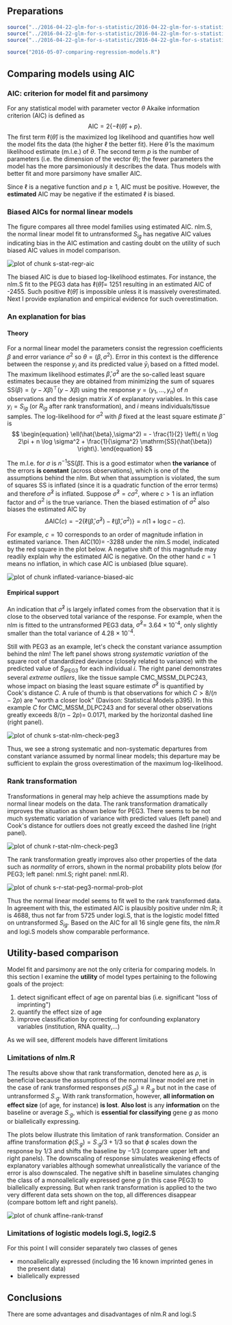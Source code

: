 ## Preparations


```r
source("../2016-04-22-glm-for-s-statistic/2016-04-22-glm-for-s-statistic.R")
source("../2016-04-22-glm-for-s-statistic/2016-04-22-glm-for-s-statistic-run.R")
source("../2016-04-22-glm-for-s-statistic/2016-04-22-glm-for-s-statistic-graphs.R")
```


```r
source("2016-05-07-comparing-regression-models.R")
```

## Comparing models using AIC

### AIC: criterion for model fit and parsimony

For any statistical model with parameter vector $\theta$ Akaike information criterion (AIC) is defined as
$$
\begin{equation}
\mathrm{AIC} = 2 \{ - \ell(\hat{\theta}) + p \}.
\end{equation}
$$
The first term $\ell(\hat{\theta})$ is the maximized log likelihood and quantifies how well the model fits the data (the higher $\ell$ the better fit).  Here $\hat{\theta}$ is the maximum likelihood estimate (m.l.e.) of $\theta$.  The second term $p$ is the number of parameters (i.e. the dimension of the vector $\theta$); the fewer parameters the model has the more parsimoniously it describes the data.  Thus models with better fit and more parsimony have smaller AIC.

Since $\ell$ is a negative function and $p\ge 1$, AIC must be positive.  However, the **estimated** AIC may be negative if the estimated $\ell$ is biased.

### Biased AICs for normal linear models

The figure compares all three model families using estimated AIC.  nlm.S, the normal linear model fit to untransformed $S_{ig}$ has negative AIC values indicating bias in the AIC estimation and casting doubt on the utility of such biased AIC values in model comparison.

![plot of chunk s-stat-regr-aic](figure/s-stat-regr-aic-1.png) 

The biased AIC is due to biased log-likelihood estimates.  For instance, the nlm.S fit to the PEG3 data has $\ell(\hat{\theta})=$ 1251 resulting in an estimated AIC of  -2455.  Such positive $\ell(\hat{\theta})$ is impossible unless it is massively overestimated.  Next I provide explanation and empirical evidence for such overestimation.

### An explanation for bias

#### Theory

For a normal linear model the parameters consist the regression coefficients $\beta$ and error variance $\sigma^2$ so $\theta=(\beta,\sigma^2)$.  Error in this context is the difference between the response $y_i$ and its predicted value $\bar{y}_i$ based on a fitted model.  The maximum likelihood estimates $\hat{\beta},\hat{\sigma}^2$ are the so-called least square estimates because they are obtained from minimizing the sum of squares $\mathrm{SS}(\beta)=(y-X\beta)^\top(y-X\beta)$ using the response $y=(y_1,...,y_n)$ of $n$ observations and the design matrix $X$ of explanatory variables.  In this case $y_i=S_{ig}$ (or $R_{ig}$ after rank transformation), and $i$ means individuals/tissue samples.  The log-likelihood for $\sigma^2$ with $\beta$ fixed at the least square estimate $\hat{\beta}$ is
$$
\begin{equation}
\ell(\hat{\beta},\sigma^2) = - \frac{1}{2} \left\{ n \log 2\pi + n \log \sigma^2 + \frac{1}{\sigma^2} \mathrm{SS}(\hat{\beta}) \right\}.
\end{equation}
$$

The m.l.e. for $\sigma$ is $n^{-1}\mathrm{SS}(\hat{\beta})$.  This is a good estimator when **the variance** of the errors **is constant** (across observations), which is one of the assumptions behind the nlm.  But when that assumption is violated, the sum of squares $\mathrm{SS}$ is inflated (since it is a quadratic function of the error terms) and therefore $\hat{\sigma}^2$ is inflated.  Suppose $\hat{\sigma}^2=c\sigma^2$, where $c>1$ is an inflation factor and $\sigma^2$ is the true variance.  Then the biased estimation of $\sigma^2$ also biases the estimated AIC by
$$
\begin{equation}
\Delta \mathrm{AIC}( c ) = - 2 \{ \ell(\hat{\beta},\hat{\sigma}^2) - \ell(\hat{\beta},\sigma^2) \} = n ( 1 + \log c - c ).
\end{equation}
$$

For example, $c=10$ corresponds to an order of magnitude inflation in estimated variance. Then $\mathrm{AIC}(10)=$ -3288 under the nlm.S model, indicated by the red square in the plot below.  A negative shift of this magnitude may readily explain why the estimated AIC is negative.  On the other hand $c=1$ means no inflation, in which case AIC is unbiased (blue square).

![plot of chunk inflated-variance-biased-aic](figure/inflated-variance-biased-aic-1.png) 

#### Empirical support

An indication that $\hat{\sigma}^2$ is largely inflated comes from the observation that it is close to the observed total variance of the response.  For example, when the nlm is fitted to the untransformed PEG3 data, $\hat{\sigma}^2=$ 3.64 &times; 10<sup>-4</sup>, only slightly smaller than the total variance of 4.28 &times; 10<sup>-4</sup>.

Still with PEG3 as an example, let's check the constant variance assumption behind the nlm!  The left panel shows strong *systematic variation* of the square root of standardized deviance (closely related to variance) with the predicted value of $S_{i\mathrm{PEG3}}$ for each individual $i$.  The right panel demonstrates several *extreme outliers*, like the tissue sample CMC_MSSM_DLPC243, whose impact on biasing the least square estimate $\hat{\sigma}^2$ is quantified by Cook's distance $C$.  A rule of thumb is that observations for which $C > 8 / (n - 2p)$ are "worth a closer look" (Davison: Statistical Models p395).  In this example $C$ for CMC_MSSM_DLPC243 and for several other observations greatly exceeds $8 / (n - 2p) =$ 0.0171, marked by the horizontal dashed line (right panel).

![plot of chunk s-stat-nlm-check-peg3](figure/s-stat-nlm-check-peg3-1.png) 

Thus, we see a strong systematic and non-systematic departures from constant variance assumed by normal linear models; this departure may be sufficient to explain the gross overestimation of the maximum log-likelihood.

### Rank transformation

Transformations in general may help achieve the assumptions made by normal linear models on the data.  The rank transformation dramatically improves the situation as shown below for PEG3.  There seems to be not much systematic variation of variance with predicted values (left panel) and Cook's distance for outliers does not greatly exceed the dashed line (right panel).

![plot of chunk r-stat-nlm-check-peg3](figure/r-stat-nlm-check-peg3-1.png) 

The rank transformation greatly improves also other properties of the data such as *normality* of errors, shown in the normal probability plots below (for PEG3; left panel: nml.S; right panel: nml.R).

![plot of chunk s-r-stat-peg3-normal-prob-plot](figure/s-r-stat-peg3-normal-prob-plot-1.png) 

Thus the normal linear model seems to fit well to the rank transformed data.  In agreement with this, the estimated AIC is plausibly positive under nlm.R; it is 4688, thus not far from 5725 under logi.S, that is the logistic model fitted on untransformed $S_{ig}$.  Based on the AIC for all 16 single gene fits, the nlm.R and logi.S models show comparable performance.

## Utility-based comparison

Model fit and parsimony are not the only criteria for comparing models.  In this section I examine the **utility** of model types pertaining to the following goals of the project:

1. detect significant effect of age on parental bias (i.e. significant "loss of imprinting")
1. quantify the effect size of age
1. improve classification by correcting for confounding explanatory variables (institution, RNA quality,...)

As we will see, different models have different limitations

### Limitations of nlm.R

The results above show that rank transformation, denoted here as $\rho$, is beneficial because the assumptions of the normal linear model are met in the case of rank transformed responses $\rho(S_{\cdot g})\equiv R_{\cdot g}$ but not in the case of untransformed $S_{\cdot g}$.  With rank transformation, however, **all information on effect size** (of age, for instance) **is lost**.  **Also lost** is any **information** on the baseline or average $S_{\cdot g}$, which is **essential for classifying** gene $g$ as mono or biallelically expressing.

The plots below illustrate this limitation of rank transformation.  Consider an affine transformation $\phi(S_{\cdot g}) = S_{\cdot g} / 3 + 1 / 3$ so that $\phi$ scales down the response by $1/3$ and shifts the baseline by $-1/3$ (compare upper left and right panels).  The downscaling of response simulates weakening effects of explanatory variables although somewhat unrealistically the variance of the error is also downscaled.  The negative shift in baseline simulates changing the class of a monoallelically expressed gene $g$ (in this case PEG3) to biallelically expressing.  But when rank transformation is applied to the two very different data sets shown on the top, all differences disappear (compare bottom left and right panels).

![plot of chunk affine-rank-transf](figure/affine-rank-transf-1.png) 

### Limitations of logistic models logi.S, logi2.S

For this point I will consider separately two classes of genes
* monoallelically expressed (including the 16 known imprinted genes in the present data)
* biallelically expressed

## Conclusions

There are some advantages and disadvantages of nlm.R and logi.S
